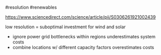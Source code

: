 #resolution #renewables

https://www.sciencedirect.com/science/article/pii/S0306261921002439

low resolution = suboptimal investment for wind and solar
- ignore power grid bottlenecks within regions underestimates system costs
- combine locations w/ different capacity factors overestimates costs
